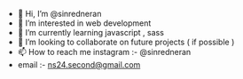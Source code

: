 - 👋 Hi, I’m @sinredneran
- 👀 I’m interested in web development
- 🌱 I’m currently learning javascript , sass
- 💞️ I’m looking to collaborate on future projects ( if possible )
- 📫 How to reach me instagram :- @sinredneran
- email :- ns24.second@gmail.com
